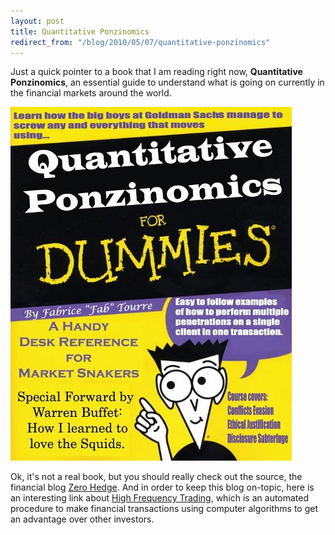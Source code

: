 ```yaml
---
layout: post
title: Quantitative Ponzinomics
redirect_from: "/blog/2010/05/07/quantitative-ponzinomics"
---
```



<p>
Just a quick pointer to a book that I am reading right now,
<strong>Quantitative Ponzinomics</strong>, an essential guide to
understand what is going on currently in the financial markets around the world.
</p>



<img src="/images/quantitative-ponzinomics.jpg"
    alt="Quantitative Ponzinomics">


<p>
Ok, it's not a real book, but you should really check out the source,
the financial blog <a href="http://www.zerohedge.com">Zero Hedge</a>.
And in order to keep this blog on-topic, here is an interesting link
about <a href="http://www.wikinvest.com/wiki/High-Frequency_Trading_(HFT)">
  High Frequency Trading</a>, which is an automated procedure to
make financial transactions using computer algorithms to get an
advantage over other investors.
</p>
